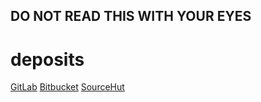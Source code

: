 DO NOT READ THIS WITH YOUR EYES
---

# deposits

[GitLab](https://gitlab.com/lgflorentino)
[Bitbucket](https://bitbucket.org/lgflorentino)
    [SourceHut](https://sr.ht/~lgflorentino)

